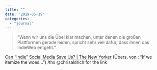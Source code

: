 ```yaml
---
title: ""
date: "2019-05-19"
categories: 
  - "journal"
---
```


> “Wenn wir uns die Übel klar machen, unter denen die großen Plattformen gerade leiden, spricht sehr viel dafür, dass ihnen das IndieWeb entgeht.“

[Can “Indie” Social Media Save Us? | The New Yorker](https://www.newyorker.com/tech/annals-of-technology/can-indie-social-media-save-us) (Übers. von : “If we itemize the woes...”) /thx @chrisaldrich for the link
